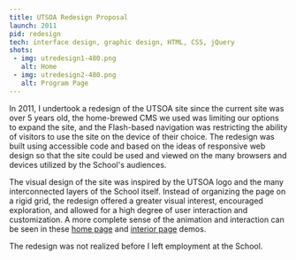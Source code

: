 ```yaml
---
title: UTSOA Redesign Proposal
launch: 2011
pid: redesign
tech: interface design, graphic design, HTML, CSS, jQuery
shots:
 - img: utredesign1-480.png
   alt: Home
 - img: utredesign2-480.png
   alt: Program Page
---
```

In 2011, I undertook a redesign of the UTSOA site since the current site was over 5 years old, the home-brewed CMS we used was limiting our options to expand the site, and the Flash-based navigation was restricting the ability of visitors to use the site on the device of their choice. The redesign was built using accessible code and based on the ideas of responsive web design so that the site could be used and viewed on the many browsers and devices utilized by the School's audiences.

The visual design of the site was inspired by the UTSOA logo and the many interconnected layers of the School itself. Instead of organizing the page on a rigid grid, the redesign offered a greater visual interest, encouraged exploration, and allowed for a high degree of user interaction and customization. A more complete sense of the animation and interaction can be seen in these <a href="http://www.bigcheckfactory.com/utsoa-redesign/index5.html">home page</a> and <a href="http://www.bigcheckfactory.com/utsoa-redesign/page5.html">interior page</a> demos.

The redesign was not realized before I left employment at the School.